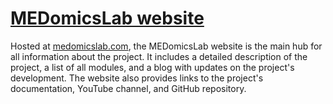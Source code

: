 # [MEDomicsLab website](https://medomicslab.com/)

Hosted at [medomicslab.com](https://medomicslab.com/), the MEDomicsLab website is the main hub for all information about the project. It includes a detailed description of the project, a list of all modules, and a blog with updates on the project's development. The website also provides links to the project's documentation, YouTube channel, and GitHub repository.